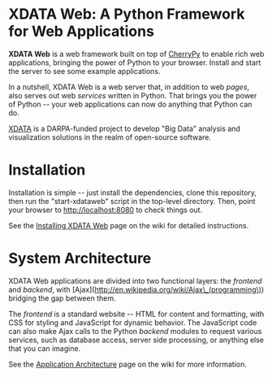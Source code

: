 # XDATA Web: A Python Framework for Web Applications

**XDATA Web** is a web framework built on top of
[CherryPy](http://www.cherrypy.org/) to enable rich web applications, bringing
the power of Python to your browser.  Install and start the server to see some
example applications.

In a nutshell, XDATA Web is a web server that, in addition to web *pages*, also
serves out web *services* written in Python.  That brings you the power of
Python -- your web applications can now do anything that Python can do.

[XDATA](http://www.darpa.mil/Our\_Work/I2O/Programs/XDATA.aspx) is a
DARPA-funded project to develop "Big Data" analysis and visualization solutions
in the realm of open-source software.

# Installation

Installation is simple -- just install the dependencies, clone this repository,
then run the "start-xdataweb" script in the top-level directory.  Then, point
your browser to [http://localhost:8080](http://localhost:8080) to check things
out.

See the [Installing XDATA Web](/xdata-vde/xdata-web/wiki/Installation) page on
the wiki for detailed instructions.

# System Architecture

XDATA Web applications are divided into two functional layers: the *frontend*
and *backend*, with [Ajax](http://en.wikipedia.org/wiki/Ajax\_(programming\))
bridging the gap between them.

The *frontend* is a standard website -- HTML for content and formatting, with
CSS for styling and JavaScript for dynamic behavior.  The JavaScript code can
also make Ajax calls to the Python *backend* modules to request various
services, such as database access, server side processing, or anything else that
you can imagine.

See the [Application Architecture](/xdata-vde/xdata-web/wiki/Architecture) page
on the wiki for more information.
